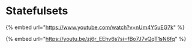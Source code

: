 # Statefulsets

{% embed url="https://www.youtube.com/watch?v=nUm4Y5uEG7k" %}

{% embed url="https://youtu.be/zj6r_EEhv6s?si=fBo7J7vQqT1sN6fq" %}

